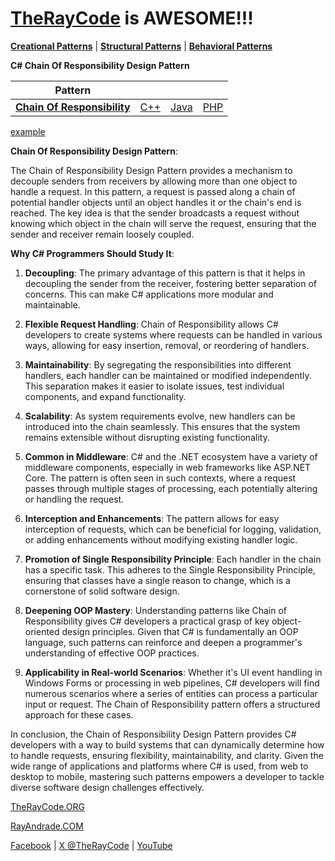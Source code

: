 # [TheRayCode](../../../README.md) is AWESOME!!!

**[Creational Patterns](../../Creational/README.md)** | **[Structural Patterns](../../Structural/README.md)** | **[Behavioral Patterns](../README.md)**

**C# Chain Of Responsibility Design Pattern**

|Pattern|   |   |   |
|---|---|---|---|
| [**Chain Of Responsibility**](README.md) | [C++](../../../Csharp/Behavioral/ChainOfResponsibility/README.md) | [Java](../../../Java/Behavioral/ChainOfResponsibility/README.md) | [PHP](../../../PHP/Behavioral/ChainOfResponsibility/README.md) |

[example](COR1/README.md)

**Chain Of Responsibility Design Pattern**:

The Chain of Responsibility Design Pattern provides a mechanism to decouple senders from receivers by allowing more than one object to handle a request. In this pattern, a request is passed along a chain of potential handler objects until an object handles it or the chain's end is reached. The key idea is that the sender broadcasts a request without knowing which object in the chain will serve the request, ensuring that the sender and receiver remain loosely coupled.

**Why C# Programmers Should Study It**:

1. **Decoupling**: The primary advantage of this pattern is that it helps in decoupling the sender from the receiver, fostering better separation of concerns. This can make C# applications more modular and maintainable.

2. **Flexible Request Handling**: Chain of Responsibility allows C# developers to create systems where requests can be handled in various ways, allowing for easy insertion, removal, or reordering of handlers.

3. **Maintainability**: By segregating the responsibilities into different handlers, each handler can be maintained or modified independently. This separation makes it easier to isolate issues, test individual components, and expand functionality.

4. **Scalability**: As system requirements evolve, new handlers can be introduced into the chain seamlessly. This ensures that the system remains extensible without disrupting existing functionality.

5. **Common in Middleware**: C# and the .NET ecosystem have a variety of middleware components, especially in web frameworks like ASP.NET Core. The pattern is often seen in such contexts, where a request passes through multiple stages of processing, each potentially altering or handling the request.

6. **Interception and Enhancements**: The pattern allows for easy interception of requests, which can be beneficial for logging, validation, or adding enhancements without modifying existing handler logic.

7. **Promotion of Single Responsibility Principle**: Each handler in the chain has a specific task. This adheres to the Single Responsibility Principle, ensuring that classes have a single reason to change, which is a cornerstone of solid software design.

8. **Deepening OOP Mastery**: Understanding patterns like Chain of Responsibility gives C# developers a practical grasp of key object-oriented design principles. Given that C# is fundamentally an OOP language, such patterns can reinforce and deepen a programmer's understanding of effective OOP practices.

9. **Applicability in Real-world Scenarios**: Whether it's UI event handling in Windows Forms or processing in web pipelines, C# developers will find numerous scenarios where a series of entities can process a particular input or request. The Chain of Responsibility pattern offers a structured approach for these cases.

In conclusion, the Chain of Responsibility Design Pattern provides C# developers with a way to build systems that can dynamically determine how to handle requests, ensuring flexibility, maintainability, and clarity. Given the wide range of applications and platforms where C# is used, from web to desktop to mobile, mastering such patterns empowers a developer to tackle diverse software design challenges effectively.

[TheRayCode.ORG](https://www.TheRayCode.org)

[RayAndrade.COM](https://www.RayAndrade.com)

[Facebook](https://www.facebook.com/TheRayCode/) | [X @TheRayCode](https://www.x.com/TheRayCode/) | [YouTube](https://www.youtube.com/TheRayCode/)
